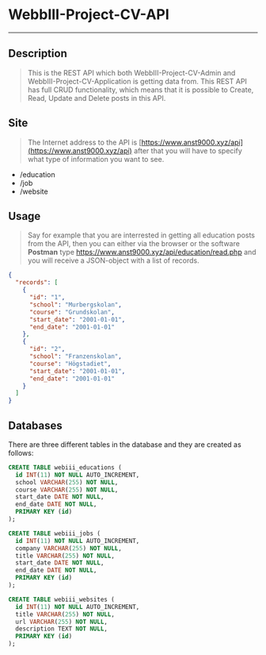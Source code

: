 # **WebbIII-Project-CV-API**
-------

## Description
> This is the REST API which both WebbIII-Project-CV-Admin and WebbIII-Project-CV-Application is getting data from. This REST API has full CRUD functionality, which means that it is possible to Create, Read, Update and Delete posts in this API.

## Site
> The Internet address to the API is  [https://www.anst9000.xyz/api](https://www.anst9000.xyz/api) after that you will have to specify what type of information you want to see.
- /education
- /job
- /website

## Usage
> Say for example that you are interrested in getting all education posts from the API, then you can either via the browser or the software **Postman** type https://www.anst9000.xyz/api/education/read.php and you will receive a JSON-object with a list of records.
```json
{
  "records": [
    {
      "id": "1",
      "school": "Murbergskolan",
      "course": "Grundskolan",
      "start_date": "2001-01-01",
      "end_date": "2001-01-01"
    },
    {
      "id": "2",
      "school": "Franzenskolan",
      "course": "Högstadiet",
      "start_date": "2001-01-01",
      "end_date": "2001-01-01"
    }
  ]
}
```

## Databases
There are three different tables in the database and they are created as follows:
```sql
CREATE TABLE webiii_educations (
  id INT(11) NOT NULL AUTO_INCREMENT,
  school VARCHAR(255) NOT NULL,
  course VARCHAR(255) NOT NULL,
  start_date DATE NOT NULL,
  end_date DATE NOT NULL,
  PRIMARY KEY (id)
);

CREATE TABLE webiii_jobs (
  id INT(11) NOT NULL AUTO_INCREMENT,
  company VARCHAR(255) NOT NULL,
  title VARCHAR(255) NOT NULL,
  start_date DATE NOT NULL,
  end_date DATE NOT NULL,
  PRIMARY KEY (id)
);

CREATE TABLE webiii_websites (
  id INT(11) NOT NULL AUTO_INCREMENT,
  title VARCHAR(255) NOT NULL,
  url VARCHAR(255) NOT NULL,
  description TEXT NOT NULL,
  PRIMARY KEY (id)
);
```

